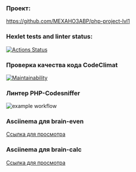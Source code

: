 ### Проект:

https://github.com/MEXAHO3ABP/php-project-lvl1

### Hexlet tests and linter status:

[![Actions Status](https://github.com/MEXAHO3ABP/php-project-lvl1/workflows/hexlet-check/badge.svg)](https://github.com/MEXAHO3ABP/php-project-lvl1/actions)

### Проверка качества кода CodeClimat

[![Maintainability](https://api.codeclimate.com/v1/badges/a99a88d28ad37a79dbf6/maintainability)](https://codeclimate.com/github/codeclimate/codeclimate/maintainability)

### Линтер PHP-Codesniffer

![example workflow](https://github.com/MEXAHO3ABP/php-project-lvl1/actions/workflows/my-check.yml/badge.svg)

### Asciinema для brain-even

[Ссылка для просмотра](https://asciinema.org/a/Pwh74dTTRPhxpfmHlBedwTivq)

### Asciinema для brain-calc

[Ссылка для просмотра](https://asciinema.org/a/izhzJInQJzdKKJJsU9bwjEc6E)
